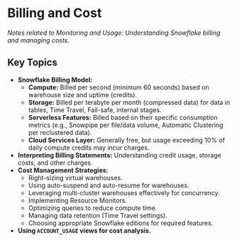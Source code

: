 # Billing and Cost

*Notes related to Monitoring and Usage: Understanding Snowflake billing and managing costs.*

## Key Topics
*   **Snowflake Billing Model:**
    *   **Compute:** Billed per second (minimum 60 seconds) based on warehouse size and uptime (credits).
    *   **Storage:** Billed per terabyte per month (compressed data) for data in tables, Time Travel, Fail-safe, internal stages.
    *   **Serverless Features:** Billed based on their specific consumption metrics (e.g., Snowpipe per file/data volume, Automatic Clustering per reclustered data).
    *   **Cloud Services Layer:** Generally free, but usage exceeding 10% of daily compute credits may incur charges.
*   **Interpreting Billing Statements:** Understanding credit usage, storage costs, and other charges.
*   **Cost Management Strategies:**
    *   Right-sizing virtual warehouses.
    *   Using auto-suspend and auto-resume for warehouses.
    *   Leveraging multi-cluster warehouses effectively for concurrency.
    *   Implementing Resource Monitors.
    *   Optimizing queries to reduce compute time.
    *   Managing data retention (Time Travel settings).
    *   Choosing appropriate Snowflake editions for required features.
*   **Using `ACCOUNT_USAGE` views for cost analysis.**